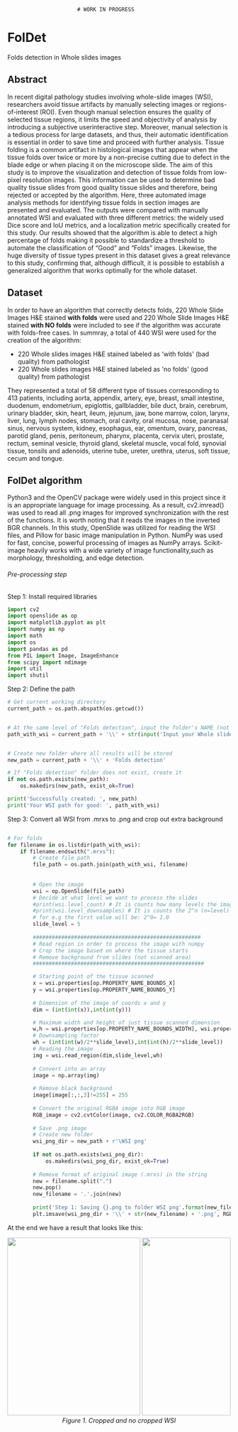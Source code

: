                           # WORK IN PROGRESS
# FolDet
Folds detection in Whole slides images


## Abstract
In recent digital pathology studies involving whole-slide images (WSI), researchers avoid tissue artifacts by
manually selecting images or regions-of-interest (ROI). Even though manual selection ensures the quality of
selected tissue regions, it limits the speed and objectivity of analysis by introducing a subjective userinteractive step. 
Moreover, manual selection is a tedious process for large datasets, and thus, their automatic
identification is essential in order to save time and proceed with further analysis. Tissue folding is a common
artifact in histological images that appear when the tissue folds over twice or more by a non-precise cutting
due to defect in the blade edge or when placing it on the microscope slide. The aim of this study is to improve
the visualization and detection of tissue folds from low-pixel resolution images. This information can be used
to determine bad quality tissue slides from good quality tissue slides and therefore, being rejected or
accepted by the algorithm. Here, three automated image analysis methods for identifying tissue folds in
section images are presented and evaluated. The outputs were compared with manually annotated WSI and
evaluated with three different metrics: the widely used Dice score and IoU metrics, and a localization metric
specifically created for this study. Our results showed that the algorithm is able to detect a high percentage
of folds making it possible to standardize a threshold to automate the classification of “Good” and “Folds”
images. Likewise, the huge diversity of tissue types present in this dataset gives a great relevance to this
study, confirming that, although difficult, it is possible to establish a generalized algorithm that works
optimally for the whole dataset.


## Dataset
In order to have an algorithm that correctly detects folds, 220 Whole Slide Images H&E stained **with folds** were used and
220 Whole Slide Images H&E stained **with NO folds** were included to see if the algorithm was accurate with folds-free cases.
In summray, a total of 440 WSI were used for the creation of the algorithm:
- 220 Whole slides images H&E stained labeled as 'with folds' (bad quality) from pathologist
- 220 Whole slides images H&E stained labeled as 'no folds' (good quality) from pathologist

They represented a total of 58 different type of tissues corresponding to 413 patients, including aorta,
appendix, artery, eye, breast, small intestine, duodenum, endometrium, epiglottis, gallbladder, bile duct,
brain, cerebrum, urinary bladder, skin, heart, ileum, jejunum, jaw, bone marrow, colon, larynx, liver, lung,
lymph nodes, stomach, oral cavity, oral mucosa, nose, paranasal sinus, nervous system, kidney, esophagus,
ear, omentum, ovary, pancreas, parotid gland, penis, peritoneum, pharynx, placenta, cervix uteri, prostate,
rectum, seminal vesicle, thyroid gland, skeletal muscle, vocal fold, synovial tissue, tonsils and adenoids,
uterine tube, ureter, urethra, uterus, soft tissue, cecum and tongue.

## FolDet algorithm
Python3 and the OpenCV package were widely used in this project since it is an appropriate language for
image processing. As a result, cv2.imread() was used to read all .png images for improved synchronization with the rest of the functions. 
It is worth noting that it reads the images in the inverted BGR channels.
In this study, OpenSlide was utilized for reading the WSI files, and Pillow for basic image manipulation in Python. 
NumPy was used for fast, concise, powerful processing of images as NumPy arrays. 
Scikit-image heavily works with a wide variety of image functionality,such as morphology, thresholding, and edge detection. 

###### Pre-processing step
Step 1: Install required libraries

```python
import cv2
import openslide as op
import matplotlib.pyplot as plt
import numpy as np
import math
import os
import pandas as pd
from PIL import Image, ImageEnhance
from scipy import ndimage
import util
import shutil
```

Step 2: Define the path

```python
# Get current working directory
current_path = os.path.abspath(os.getcwd())


# At the same level of "Folds detection", input the folder's NAME (not the path) with all the WSI.mrxs
path_with_wsi = current_path + '\\' + str(input('Input your Whole slide images folder NAME (ex. .mrxs): '))


# Create new folder where all results will be stored
new_path = current_path + '\\' + 'Folds detection'

# If "Folds detection" folder does not exist, create it
if not os.path.exists(new_path):
    os.makedirs(new_path, exist_ok=True)

print('Successfully created: ', new_path)
print('Your WSI path for good: ', path_with_wsi)
```

Step 3: Convert all WSI from .mrxs to .png and crop out extra background

```python

# For folds
for filename in os.listdir(path_with_wsi):
    if filename.endswith(".mrxs"):
        # Create file path
        file_path = os.path.join(path_with_wsi, filename)
        
        
        # Open the image
        wsi = op.OpenSlide(file_path)
        # Decide at what level we want to process the slides
        #print(wsi.level_count) # It is counts how many levels the image has (9 in this case)
        #print(wsi.level_downsamples) # It is counts the 2^n (n=level) for each 9 levels; 
        # for e.g the first value will be: 2^0= 1.0
        slide_level = 5
    
        #####################################################
        # Read region in order to process the image with numpy
        # Crop the image based on where the tissue starts
        # Remove background from slides (not scanned area)
        ######################################################

        # Starting point of the tissue scanned
        x = wsi.properties[op.PROPERTY_NAME_BOUNDS_X]
        y = wsi.properties[op.PROPERTY_NAME_BOUNDS_Y]
    
        # Dimension of the image of coords x and y
        dim = (int(int(x)),int(int(y)))

        # Maximum width and height of just tissue scanned dimension
        w,h = wsi.properties[op.PROPERTY_NAME_BOUNDS_WIDTH], wsi.properties[op.PROPERTY_NAME_BOUNDS_HEIGHT]
        # Downsampling factor
        wh = (int(int(w)/2**slide_level),int(int(h)/2**slide_level))
        # Reading the image
        img = wsi.read_region(dim,slide_level,wh)
    
        # Convert into an array
        image = np.array(img)
    
        # Remove black background
        image[image[:,:,3]!=255] = 255
    
        # Convert the original RGBA image into RGB image
        RGB_image = cv2.cvtColor(image, cv2.COLOR_RGBA2RGB)
    
        # Save .png image
        # Create new folder
        wsi_png_dir = new_path + r'\WSI png'
        
        if not os.path.exists(wsi_png_dir):
            os.makedirs(wsi_png_dir, exist_ok=True)
            
        # Remove format of original image (.mrxs) in the string
        new = filename.split(".")
        new.pop()
        new_filename = '.'.join(new)
        
        print('Step 1: Saving {}.png to folder WSI png'.format(new_filename))
        plt.imsave(wsi_png_dir + '\\' + str(new_filename) + '.png', RGB_image)
```
At the end we have a result that looks like this:
<p align="center">
<img src="Images/study n.3.png?raw=true" width="300" height="400">     <img src="Images/no crop study no.3.png?raw=true" width="200" height="400">
  <br>
  <em>Figure 1. Cropped and no cropped WSI</em>
</p>





















